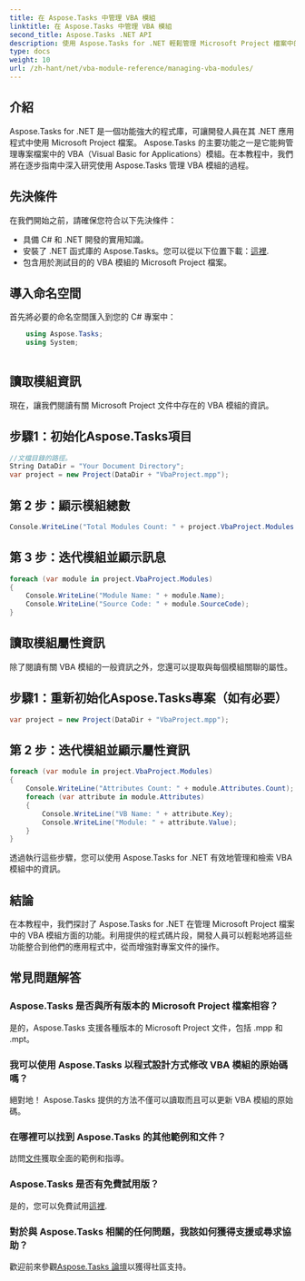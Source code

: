 ```yaml
---
title: 在 Aspose.Tasks 中管理 VBA 模組
linktitle: 在 Aspose.Tasks 中管理 VBA 模組
second_title: Aspose.Tasks .NET API
description: 使用 Aspose.Tasks for .NET 輕鬆管理 Microsoft Project 檔案中的 VBA 模組。探索逐步指導並增強您的開發工作流程。
type: docs
weight: 10
url: /zh-hant/net/vba-module-reference/managing-vba-modules/
---
```

## 介紹
Aspose.Tasks for .NET 是一個功能強大的程式庫，可讓開發人員在其 .NET 應用程式中使用 Microsoft Project 檔案。 Aspose.Tasks 的主要功能之一是它能夠管理專案檔案中的 VBA（Visual Basic for Applications）模組。在本教程中，我們將在逐步指南中深入研究使用 Aspose.Tasks 管理 VBA 模組的過程。
## 先決條件
在我們開始之前，請確保您符合以下先決條件：
- 具備 C# 和 .NET 開發的實用知識。
- 安裝了 .NET 函式庫的 Aspose.Tasks。您可以從以下位置下載：[這裡](https://releases.aspose.com/tasks/net/).
- 包含用於測試目的的 VBA 模組的 Microsoft Project 檔案。
## 導入命名空間
首先將必要的命名空間匯入到您的 C# 專案中：
```csharp
    using Aspose.Tasks;
    using System;
    
```
## 讀取模組資訊
現在，讓我們閱讀有關 Microsoft Project 文件中存在的 VBA 模組的資訊。
## 步驟1：初始化Aspose.Tasks項目
```csharp
//文檔目錄的路徑。
String DataDir = "Your Document Directory";
var project = new Project(DataDir + "VbaProject.mpp");
```
## 第 2 步：顯示模組總數
```csharp
Console.WriteLine("Total Modules Count: " + project.VbaProject.Modules.Count);
```
## 第 3 步：迭代模組並顯示訊息
```csharp
foreach (var module in project.VbaProject.Modules)
{
    Console.WriteLine("Module Name: " + module.Name);
    Console.WriteLine("Source Code: " + module.SourceCode);
}
```
## 讀取模組屬性資訊
除了閱讀有關 VBA 模組的一般資訊之外，您還可以提取與每個模組關聯的屬性。
## 步驟1：重新初始化Aspose.Tasks專案（如有必要）
```csharp
var project = new Project(DataDir + "VbaProject.mpp");
```
## 第 2 步：迭代模組並顯示屬性資訊
```csharp
foreach (var module in project.VbaProject.Modules)
{
    Console.WriteLine("Attributes Count: " + module.Attributes.Count);
    foreach (var attribute in module.Attributes)
    {
        Console.WriteLine("VB Name: " + attribute.Key);
        Console.WriteLine("Module: " + attribute.Value);
    }
}
```
透過執行這些步驟，您可以使用 Aspose.Tasks for .NET 有效地管理和檢索 VBA 模組中的資訊。
## 結論
在本教程中，我們探討了 Aspose.Tasks for .NET 在管理 Microsoft Project 檔案中的 VBA 模組方面的功能。利用提供的程式碼片段，開發人員可以輕鬆地將這些功能整合到他們的應用程式中，從而增強對專案文件的操作。

## 常見問題解答
### Aspose.Tasks 是否與所有版本的 Microsoft Project 檔案相容？
是的，Aspose.Tasks 支援各種版本的 Microsoft Project 文件，包括 .mpp 和 .mpt。
### 我可以使用 Aspose.Tasks 以程式設計方式修改 VBA 模組的原始碼嗎？
絕對地！ Aspose.Tasks 提供的方法不僅可以讀取而且可以更新 VBA 模組的原始碼。
### 在哪裡可以找到 Aspose.Tasks 的其他範例和文件？
訪問[文件](https://reference.aspose.com/tasks/net/)獲取全面的範例和指導。
### Aspose.Tasks 是否有免費試用版？
是的，您可以免費試用[這裡](https://releases.aspose.com/).
### 對於與 Aspose.Tasks 相關的任何問題，我該如何獲得支援或尋求協助？
歡迎前來參觀[Aspose.Tasks 論壇](https://forum.aspose.com/c/tasks/15)以獲得社區支持。
